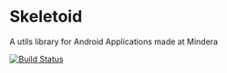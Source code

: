 # Skeletoid
A utils library for Android Applications made at Mindera

[![Build Status](https://travis-ci.org/Mindera/skeletoid.svg?branch=master)](https://travis-ci.org/Mindera/skeletoid)
